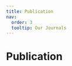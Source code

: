 ```yaml
---
title: Publication
nav:
  order: 3
  tooltip: Our Journals
---
```


# <i class="fas fa-feather-alt"></i> Publication
    
<code>
<script src="https://bibbase.org/show?bib=https://hyHarco.github.io/Journal.bib&jsonp=1"></script>
</code>






























<!-- ## See us on Twitter

<!-- Twitter embeds from https://publish.twitter.com/ -  ->

<a class="twitter-timeline" data-width="400" data-height="400" href="https://twitter.com/JianxuChen?ref_src=twsrc%5Etfw">Tweets by JianxuChen</a> <script async src="https://platform.twitter.com/widgets.js" charset="utf-8"></script>
{:.center}

<a href="https://twitter.com/JianxuChen?ref_src=twsrc%5Etfw" class="twitter-follow-button" data-show-count="false">Follow @JianxuChen</a><script async src="https://platform.twitter.com/widgets.js" charset="utf-8"></script>
<a href="https://twitter.com/intent/tweet?screen_name=JianxuChen&ref_src=twsrc%5Etfw" class="twitter-mention-button" data-show-count="false">Tweet to @JianxuChen</a><script async src="https://platform.twitter.com/widgets.js" charset="utf-8"></script>
{:.center} -->
